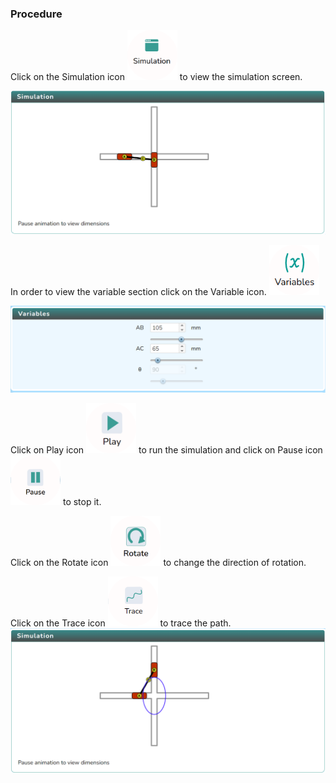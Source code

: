 ### Procedure

<div style="text-align:left">
  Click on the Simulation icon    <img src="images/simulation.png" alt="Alt text" style="height:80px; width:80px;">  to view the simulation screen. 

   ![Alt text](images/procedure_1a.png)
   
   In order to view the variable section click on the Variable icon. <img src="images/var1.png" alt="Alt text" style="height:80px; width:80px;">

   ![Alt text](images/var2.png)

   Click on Play icon <img src="images/play1.png" alt="Alt text" style="height:80px; width:80px;"> to run the simulation and click on Pause icon <img src="images/pause.png" alt="Alt text" style="height:80px; width:80px;"> to stop it.

  Click on the Rotate icon  <img src="images/rotate clockwise.png" alt="Alt text" style="height:80px; width:80px;"> to change the direction of rotation.

   Click on the Trace icon  <img src="images/Trace.png" alt="Alt text" style="height:80px; width:80px;"> to trace the path.    
   ![Alt text](images/Eleptical%20trace.png)

</div>
